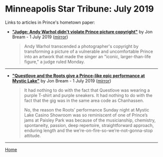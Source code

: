 # Minneapolis Star Tribune: July 2019

Links to articles in Prince's hometown paper:

 - [**"Judge: Andy Warhol didn't violate Prince picture copyright"**](http://www.startribune.com/judge-andy-warhol-didn-t-violate-prince-picture-copyright/512091952/) by Jon Bream - 1 July 2019 ([mirror](https://web.archive.org/web/*/http://www.startribune.com/judge-andy-warhol-didn-t-violate-prince-picture-copyright/512091952/))

    > Andy Warhol transcended a photographer's copyright by transforming a picture of a vulnerable and uncomfortable Prince into an artwork that made the singer an "iconic, larger-than-life figure," a judge ruled Monday.

----

 - [**"Questlove and the Roots give a Prince-like epic performance at Mystic Lake"**](http://www.startribune.com/questlove-and-the-roots-give-a-prince-like-epic-performance-at-mystic-lake/512044012/) by Jon Bream - 1 July 2019 ([mirror](https://web.archive.org/web/*/http://www.startribune.com/questlove-and-the-roots-give-a-prince-like-epic-performance-at-mystic-lake/512044012/))

    > It had nothing to do with the fact that Questlove was wearing a purple T-shirt and purple sneakers. It had nothing to do with the fact that the gig was in the same area code as Chanhassen.
    > 
    > No, the reason the Roots’ performance Sunday night at Mystic Lake Casino Showroom was so reminiscent of one of Prince’s jams at Paisley Park was because of the musicianship, chemistry, spontaneity, passion, deep repertoire, straightforward approach, enduring length and the we’re-on-fire-so-we’re-not-gonna-stop attitude.

----

[Home](./)
